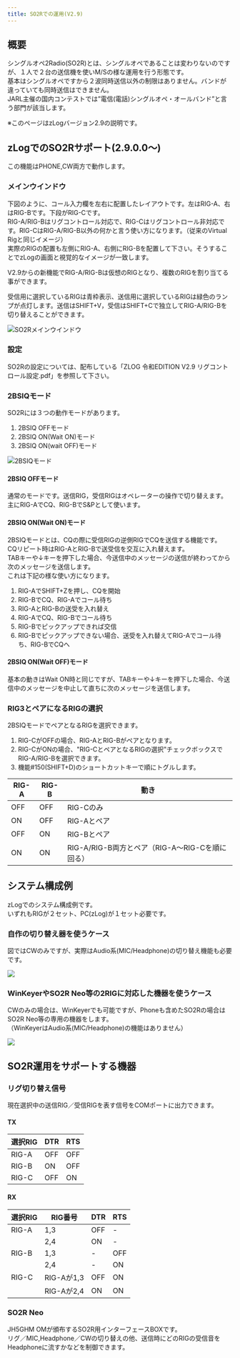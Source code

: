 ```yaml
---
title: SO2Rでの運用(V2.9)
---
```


## 概要

シングルオペ2Radio(SO2R)とは、シングルオペであることは変わりないのですが、１人で２台の送信機を使いM/Sの様な運用を行う形態です。  
基本はシングルオペですから２波同時送信以外の制限はありません。バンドが違っていても同時送信はできません。  
JARL主催の国内コンテストでは”電信(電話)シングルオペ・オールバンド”と言う部門が該当します。　　

※このページはzLogバージョン2.9の説明です。  

## zLogでのSO2Rサポート(2.9.0.0～)

この機能はPHONE,CW両方で動作します。  

### メインウインドウ
下図のように、コール入力欄を左右に配置したレイアウトです。左はRIG-A、右はRIG-Bです。下段がRIG-Cです。  
RIG-A/RIG-Bはリグコントロール対応で、RIG-Cはリグコントロール非対応です。RIG-CはRIG-A/RIG-B以外の何かと言う使い方になります。（従来のVirtual Rigと同じイメージ）  
実際のRIGの配置も左側にRIG-A、右側にRIG-Bを配置して下さい。そうすることでzLogの画面と視覚的なイメージが一致します。  

V2.9からの新機能でRIG-A/RIG-Bは仮想のRIGとなり、複数のRIGを割り当てる事ができます。


受信用に選択しているRIGは青枠表示、送信用に選択しているRIGは緑色のランプが点灯します。送信はSHIFT+V，受信はSHIFT+Cで独立してRIG-A/RIG-Bを切り替えることができます。  

![SO2Rメインウインドウ](../images/so2r_main_window.png)

### 設定

SO2Rの設定については、配布している「ZLOG 令和EDITION V2.9 リグコントロール設定.pdf」を参照して下さい。  

### 2BSIQモード

SO2Rには３つの動作モードがあります。  
1. 2BSIQ OFFモード
2. 2BSIQ ON(Wait ON)モード
3. 2BSIQ ON(wait OFF)モード

![2BSIQモード](../images/so2r_2bsiq_mode.png)

#### 2BSIQ OFFモード

通常のモードです。送信RIG，受信RIGはオペレーターの操作で切り替えます。  
主にRIG-AでCQ、RIG-BでS&Pとして使います。  

#### 2BSIQ ON(Wait ON)モード

2BSIQモードとは、CQの際に受信RIGの逆側RIGでCQを送信する機能です。  
CQリピート時はRIG-AとRIG-Bで送受信を交互に入れ替えます。  
TABキーや↓キーを押下した場合、今送信中のメッセージの送信が終わってから次のメッセージを送信します。  
これは下記の様な使い方になります。  

1. RIG-AでSHIFT+Zを押し、CQを開始
1. RIG-BでCQ、RIG-Aでコール待ち
2. RIG-AとRIG-Bの送受を入れ替え
1. RIG-AでCQ、RIG-Bでコール待ち
1. RIG-Bでピックアップできれば交信
1. RIG-Bでピックアップできない場合、送受を入れ替えてRIG-Aでコール待ち、RIG-BでCQへ

#### 2BSIQ ON(Wait OFF)モード

基本の動きはWait ON時と同じですが、TABキーや↓キーを押下した場合、今送信中のメッセージを中止して直ちに次のメッセージを送信します。  

### RIG3とペアになるRIGの選択

2BSIQモードでペアとなるRIGを選択できます。  

1. RIG-CがOFFの場合、RIG-AとRIG-Bがペアとなります。
1. RIG-CがONの場合、"RIG-CとペアとなるRIGの選択"チェックボックスでRIG-A/RIG-Bを選択できます。
1. 機能#150(SHIFT+D)のショートカットキーで順にトグルします。  

| RIG-A | RIG-B | 動き |
| --- | --- | --- |
| OFF | OFF | RIG-Cのみ |
| ON  | OFF | RIG-Aとペア |
| OFF | ON  | RIG-Bとペア |
| ON  | ON  | RIG-A/RIG-B両方とペア（RIG-A～RIG-Cを順に回る）|

## システム構成例

zLogでのシステム構成例です。  
いずれもRIGが２セット、PC(zLog)が１セット必要です。    

### 自作の切り替え器を使うケース

図ではCWのみですが、実際はAudio系(MIC/Headphone)の切り替え機能も必要です。  

![](https://raw.githubusercontent.com/jr8ppg/zLog/images/so2r_sample1.png)

### WinKeyerやSO2R Neo等の2RIGに対応した機器を使うケース

CWのみの場合は、WinKeyerでも可能ですが、Phoneも含めたSO2Rの場合はSO2R Neo等の専用の機器をします。  
（WinKeyerはAudio系(MIC/Headphone)の機能はありません）  

![](https://raw.githubusercontent.com/jr8ppg/zLog/images/so2r_sample2.png)

## SO2R運用をサポートする機器

### リグ切り替え信号

現在選択中の送信RIG／受信RIGを表す信号をCOMポートに出力できます。  

#### TX

|選択RIG|DTR|RTS|
| --- | --- | --- |
|RIG-A|OFF|OFF|
|RIG-B|ON|OFF|
|RIG-C|OFF|ON|

#### RX

|選択RIG|RIG番号|DTR|RTS|
| --- | --- | --- | --- |
|RIG-A|1,3|OFF|-|
||2,4|ON|-|
|RIG-B|1,3|-|OFF|
||2,4|-|ON|
|RIG-C|RIG-Aが1,3|OFF|ON|
||RIG-Aが2,4|ON|ON|

### SO2R Neo
JH5GHM OMが頒布するSO2R用インターフェースBOXです。  
リグ／MIC,Headphone／CWの切り替えの他、送信時にどのRIGの受信音をHeadphoneに流すかなどを制御できます。  

